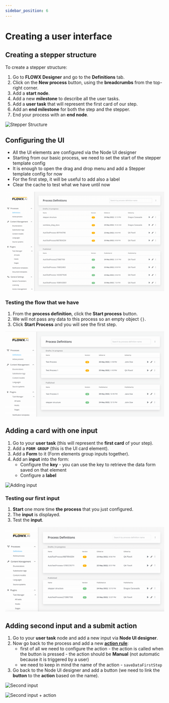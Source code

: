 ```yaml
---
sidebar_position: 6
---
```


# Creating a user interface

## Creating a stepper structure

To create a stepper structure:

1. Go to **FLOWX Designer** and go to the **Definitions** tab.
2. Click on the **New process** button, using the **breadcrumbs** from the top-right corner.
3. Add a **start node**.
4. Add a new **milestone** to describe all the user tasks.
5. Add a **user task** that will represent the first card of our step.
6. Add an **end milestone** for both the step and the stepper.
7. End your process with an **end node**.

![Stepper Structure](../img/process_flowx_create_UI.gif)

## Configuring the UI

* All the UI elements are configured via the Node UI designer
* Starting from our basic process, we need to set the start of the stepper template config
* It is enough to open the drag and drop menu and add a Stepper template config for now
* For the first step, it will be useful to add also a label&#x20;
* Clear the cache to test what we have until now

![](../img/process_flowx_configuring_UI.gif)

### Testing the flow that we have

1. From the **process definition**, click the **Start process** button.
2. We will not pass any data to this process so an empty object `{}`.
3. Click **Start Process** and you will see the first step.

![First step](../img/process_flow_first_step.gif)

## Adding a card with one input

1. Go to your **user task**  (this will represent the **first card** of your step).
2. Add a **`FORM GROUP`** (this is the UI card element).
3. Add a **Form** to it (Form elements group inputs together).
4. Add an **input** into the form:
   * Configure the **key** - you can use the key to retrieve the data form saved on that element
   * Configure a **label**

![Adding input](../img/pf_adding_input.gif)

### Testing  our first input

1. **Start** one more time **the process** that you just configured.
2. The **input** is displayed.
3. Test the **input**.

![Test the input](../img/pf_tresting_input.gif)

## Adding second input and a submit action

1. Go to your **user task** node and add a new input via **Node UI designer**.
2. Now go back to the process and add a new [**action rule**](../../building-blocks/actions.md):
   * first of all we need to configure the action - the action is called when the button is pressed - the action should be **Manual** (not automatic because it is triggered by a user)
   * we need to keep in mind the name of the action - `saveDataFirstStep`
3. Go back to the Node UI designer and add a button (we need to link the **button** to the **action** based on the name).

![Second input](../img/pf_second_input.gif)

![Second input + action](../img/pf_second_input_action.gif)